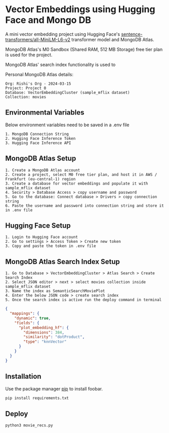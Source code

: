 # Vector Embeddings using Hugging Face and Mongo DB

A mini vector embedding project using Hugging Face's [sentence-transformers/all-MiniLM-L6-v2](https://huggingface.co/sentence-transformers/all-MiniLM-L6-v2) transformer model and MongoDB Atlas.

MongoDB Atlas's M0 Sandbox (Shared RAM, 512 MB Storage) free tier plan is used for the project.

MongoDB Atlas' search index functionality is used to 

Personal MongoDB Atlas details:
```
Org: Rishi's Org - 2024-03-15
Project: Project 0
Database: VectorEmbeddingCluster (sample_mflix dataset)
Collection: movies
```

## Environmental Variables

Below environment variables need to be saved in a .env file
```
1. MongoDB Connection String
2. Hugging Face Inference Token
3. Hugging Face Inference API
```

## MongoDB Atlas Setup
```
1. Create a MongoDB Atlas account
2. Create a project, select M0 free tier plan, and host it in AWS / Frankfurt (eu-central-1) region
3. Create a database for vector embeddings and populate it with sample_mflix dataset
4. Security > Database Access > copy username and password
5. Go to the database: Connect database > Drivers > copy connection string
6. Paste the username and password into connection string and store it in .env file
```

## Hugging Face Setup
```
1. Login to Hugging Face account
2. Go to settings > Access Token > Create new token
3. Copy and paste the token in .env file
```

## MongoDB Atlas Search Index Setup
```
1. Go to Database > VectorEmbeddingCluster > Atlas Search > Create Search Index
2. Select JSON editor > next > select movies collection inside sample_mflix dataset
3. Name the index as SemanticSearchMoviePlot
4. Enter the below JSON code > create search index
5. Once the search index is active run the deploy command in terminal
```

```json
{
  "mappings": {
    "dynamic": true,
    "fields": {
      "plot_embedding_hf": {
        "dimensions": 384,
        "similarity": "dotProduct",
        "type": "knnVector"
      }
    }
  }
}
```

## Installation

Use the package manager [pip](https://pip.pypa.io/en/stable/) to install foobar.

```bash
pip install requirements.txt
```

## Deploy

```python
python3 movie_recs.py
```